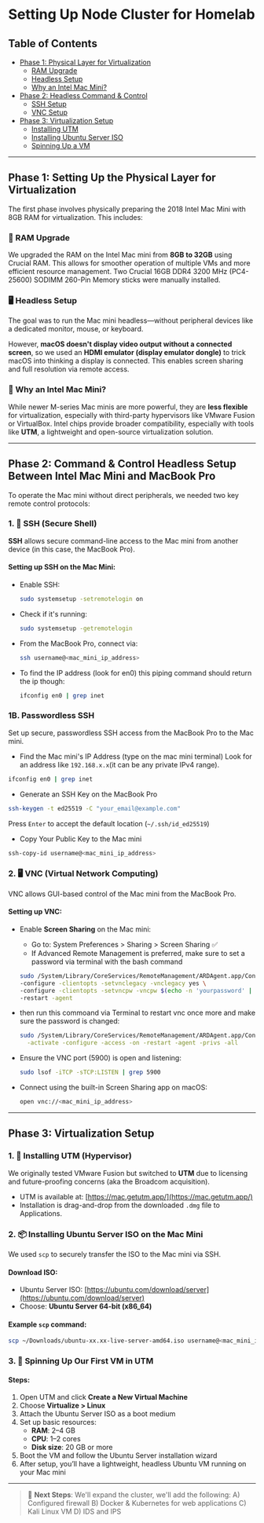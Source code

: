 # Setting Up Node Cluster for Homelab

## Table of Contents

- [Phase 1: Physical Layer for Virtualization](#phase-1-setting-up-the-physical-layer-for-virtualization)
  - [RAM Upgrade](#ram-upgrade)
  - [Headless Setup](#headless-setup)
  - [Why an Intel Mac Mini?](#why-an-intel-mac-mini)
- [Phase 2: Headless Command & Control](#phase-2-command--control-headless-setup-between-intel-mac-mini-and-macbook-pro)
  - [SSH Setup](#1-ssh-secure-shell)
  - [VNC Setup](#2-vnc-virtual-network-computing)
- [Phase 3: Virtualization Setup](#phase-3-virtualization-setup)
  - [Installing UTM](#1-installing-utm-hypervisor)
  - [Installing Ubuntu Server ISO](#2-installing-ubuntu-server-iso-on-the-mac-mini)
  - [Spinning Up a VM](#3-spinning-up-our-first-vm-in-utm)

---

## Phase 1: Setting Up the Physical Layer for Virtualization

The first phase involves physically preparing the 2018 Intel Mac Mini with 8GB RAM for virtualization. This includes:

### 💾 RAM Upgrade

We upgraded the RAM on the Intel Mac mini from **8GB to 32GB** using Crucial RAM. This allows for smoother operation of multiple VMs and more efficient resource management.
Two Crucial 16GB DDR4 3200 MHz (PC4-25600) SODIMM 260-Pin Memory sticks were manually installed.

### 🖥️ Headless Setup

The goal was to run the Mac mini headless—without peripheral devices like a dedicated monitor, mouse, or keyboard.

However, **macOS doesn't display video output without a connected screen**, so we used an **HDMI emulator (display emulator dongle)** to trick macOS into thinking a display is connected. This enables screen sharing and full resolution via remote access.

### 🤔 Why an Intel Mac Mini?

While newer M-series Mac minis are more powerful, they are **less flexible** for virtualization, especially with third-party hypervisors like VMware Fusion or VirtualBox. Intel chips provide broader compatibility, especially with tools like **UTM**, a lightweight and open-source virtualization solution.

---

## Phase 2: Command & Control Headless Setup Between Intel Mac Mini and MacBook Pro

To operate the Mac mini without direct peripherals, we needed two key remote control protocols:

### 1. 🔐 SSH (Secure Shell)

**SSH** allows secure command-line access to the Mac mini from another device (in this case, the MacBook Pro).

#### Setting up SSH on the Mac Mini:

- Enable SSH:
  ```bash
  sudo systemsetup -setremotelogin on
  ```
- Check if it's running:
  ```bash
  sudo systemsetup -getremotelogin
  ```
- From the MacBook Pro, connect via:
  ```bash
  ssh username@<mac_mini_ip_address>
  ```
- To find the IP address (look for en0) this piping command should return the ip though:
  ```bash
  ifconfig en0 | grep inet
  ```

### 1B. Passwordless SSH

Set up secure, passwordless SSH access from the MacBook Pro to the Mac mini.

- Find the Mac mini's IP Address (type on the mac mini terminal) Look for an address like `192.168.x.x`(it can be any private IPv4 range).
```bash
ifconfig en0 | grep inet
```
- Generate an SSH Key on the MacBook Pro
```bash
ssh-keygen -t ed25519 -C "your_email@example.com"
```
Press `Enter` to accept the default location (`~/.ssh/id_ed25519`)

- Copy Your Public Key to the Mac mini
```bash
ssh-copy-id username@<mac_mini_ip_address>
```

### 2. 🖥️ VNC (Virtual Network Computing)

VNC allows GUI-based control of the Mac mini from the MacBook Pro.

#### Setting up VNC:

- Enable **Screen Sharing** on the Mac mini:

  - Go to: System Preferences > Sharing > Screen Sharing ✅
  - If Advanced Remote Management is preferred, make sure to set a password via terminal with the bash command

  ```bash
  sudo /System/Library/CoreServices/RemoteManagement/ARDAgent.app/Contents/Resources/kickstart \
  -configure -clientopts -setvnclegacy -vnclegacy yes \
  -configure -clientopts -setvncpw -vncpw $(echo -n 'yourpassword' | xxd -p) \
  -restart -agent
  ```

- then run this commoand via Terminal to restart vnc once more and make sure the password is changed:

  ```bash
  sudo /System/Library/CoreServices/RemoteManagement/ARDAgent.app/Contents/Resources/kickstart \
    -activate -configure -access -on -restart -agent -privs -all
  ```

- Ensure the VNC port (5900) is open and listening:

  ```bash
  sudo lsof -iTCP -sTCP:LISTEN | grep 5900
  ```

- Connect using the built-in Screen Sharing app on macOS:

  ```bash
  open vnc://<mac_mini_ip_address>
  ```

---

## Phase 3: Virtualization Setup

### 1. 🧱 Installing UTM (Hypervisor)

We originally tested VMware Fusion but switched to **UTM** due to licensing and future-proofing concerns (aka the Broadcom acquisition).

- UTM is available at: [https://mac.getutm.app/](https://mac.getutm.app/)
- Installation is drag-and-drop from the downloaded `.dmg` file to Applications.

### 2. 📦 Installing Ubuntu Server ISO on the Mac Mini

We used `scp` to securely transfer the ISO to the Mac mini via SSH.

#### Download ISO:

- Ubuntu Server ISO: [https://ubuntu.com/download/server](https://ubuntu.com/download/server)
- Choose: **Ubuntu Server 64-bit (x86\_64)**

#### Example `scp` command:

```bash
scp ~/Downloads/ubuntu-xx.xx-live-server-amd64.iso username@<mac_mini_ip_address>:/Users/username/Desktop/
```

### 3. 🚀 Spinning Up Our First VM in UTM

#### Steps:

1. Open UTM and click **Create a New Virtual Machine**
2. Choose **Virtualize > Linux**
3. Attach the Ubuntu Server ISO as a boot medium
4. Set up basic resources:
   - **RAM**: 2–4 GB
   - **CPU**: 1–2 cores
   - **Disk size**: 20 GB or more
5. Boot the VM and follow the Ubuntu Server installation wizard
6. After setup, you’ll have a lightweight, headless Ubuntu VM running on your Mac mini

---

> 📌 **Next Steps**: We'll expand the cluster, we'll add the following:
>  A) Configured firewall
>  B) Docker & Kubernetes for web applications
>  C) Kali Linux VM
>  D) IDS and IPS 

